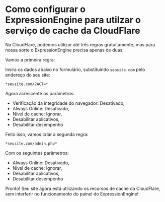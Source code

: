 
# Como configurar o ExpressionEngine para utilzar o serviço de cache da CloudFlare

Na CloudFlare, podemos utilizar até três regras gratuitamente, mas para nossa sorte o ExpressionEngine precisa apenas de duas.

Vamos a primeira regra:

Insira os dados abaixo no formulário, substituindo ```seusite.com``` pelo endereço do seu site:

```
*seusite.com/?ACT=*
```

Agora acrescente os parâmetros: 

- Verificação da integridade do navegador: Desativado,
- Always Online: Desativado, 
- Nível de cache: Ignorar,
- Desabilitar aplicativos, 
- Desabilitar desempenho
	
Feito isso, vamos criar a segunda regra:
	
```	
*seusite.com/admin.php*
```

Com os seguintes parâmetros:

- Always Online: Desativado, 
- Nível de cache: Ignorar, 
- Desabilitar aplicativos, 
- Desabilitar desempenho

Pronto! Seu site agora está utilizando os recursos de cache da CloudFlare, sem interferir no funcionamento do painel do ExpressionEngine!
